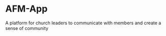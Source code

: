 # AFM-App
A platform for church leaders to communicate with members and create a sense of community
